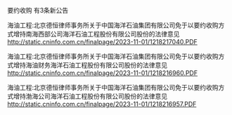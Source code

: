 要约收购 有3条新公告 

海油工程:北京德恒律师事务所关于中国海洋石油集团有限公司免于以要约收购方式增持南海西部公司海洋石油工程股份有限公司股份的法律意见 http://static.cninfo.com.cn/finalpage/2023-11-01/1218217040.PDF 

海油工程:北京德恒律师事务所关于中国海洋石油集团有限公司免于以要约收购方式增持海油财务海洋石油工程股份有限公司股份的法律意见 http://static.cninfo.com.cn/finalpage/2023-11-01/1218216960.PDF 

海油工程:北京德恒律师事务所关于中国海洋石油集团有限公司免于以要约收购方式增持渤海公司海洋石油工程股份有限公司股份的法律意见 http://static.cninfo.com.cn/finalpage/2023-11-01/1218216957.PDF 

